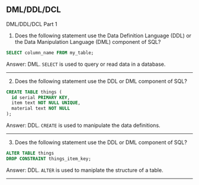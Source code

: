 ## DML/DDL/DCL

DML/DDL/DCL Part 1

1. Does the following statement use the Data Definition Language (DDL) or the Data Manipulation Language (DML) component of SQL?

```sql
SELECT column_name FROM my_table;
```

Answer: DML. `SELECT` is used to query or read data in a database.

---

2. Does the following statement use the DDL or DML component of SQL?

```sql
CREATE TABLE things (
  id serial PRIMARY KEY,
  item text NOT NULL UNIQUE,
  material text NOT NULL
);
```

Answer: DDL. `CREATE` is used to manipulate the data definitions.

---

3. Does the following statement use the DDL or DML component of SQL?

```sql
ALTER TABLE things
DROP CONSTRAINT things_item_key;
```

Answer: DDL. `ALTER` is used to maniplate the structure of a table.

---
